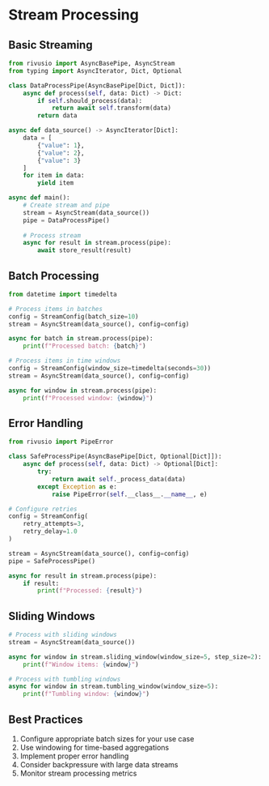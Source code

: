 # Stream Processing

## Basic Streaming

```python
from rivusio import AsyncBasePipe, AsyncStream
from typing import AsyncIterator, Dict, Optional

class DataProcessPipe(AsyncBasePipe[Dict, Dict]):
    async def process(self, data: Dict) -> Dict:
        if self.should_process(data):
            return await self.transform(data)
        return data

async def data_source() -> AsyncIterator[Dict]:
    data = [
        {"value": 1},
        {"value": 2},
        {"value": 3}
    ]
    for item in data:
        yield item

async def main():
    # Create stream and pipe
    stream = AsyncStream(data_source())
    pipe = DataProcessPipe()
    
    # Process stream
    async for result in stream.process(pipe):
        await store_result(result)
```

## Batch Processing

```python
from datetime import timedelta

# Process items in batches
config = StreamConfig(batch_size=10)
stream = AsyncStream(data_source(), config=config)

async for batch in stream.process(pipe):
    print(f"Processed batch: {batch}")

# Process items in time windows
config = StreamConfig(window_size=timedelta(seconds=30))
stream = AsyncStream(data_source(), config=config)

async for window in stream.process(pipe):
    print(f"Processed window: {window}")
```

## Error Handling

```python
from rivusio import PipeError

class SafeProcessPipe(AsyncBasePipe[Dict, Optional[Dict]]):
    async def process(self, data: Dict) -> Optional[Dict]:
        try:
            return await self._process_data(data)
        except Exception as e:
            raise PipeError(self.__class__.__name__, e)

# Configure retries
config = StreamConfig(
    retry_attempts=3,
    retry_delay=1.0
)

stream = AsyncStream(data_source(), config=config)
pipe = SafeProcessPipe()

async for result in stream.process(pipe):
    if result:
        print(f"Processed: {result}")
```

## Sliding Windows

```python
# Process with sliding windows
stream = AsyncStream(data_source())

async for window in stream.sliding_window(window_size=5, step_size=2):
    print(f"Window items: {window}")

# Process with tumbling windows
async for window in stream.tumbling_window(window_size=5):
    print(f"Tumbling window: {window}")
```

## Best Practices

1. Configure appropriate batch sizes for your use case
2. Use windowing for time-based aggregations
3. Implement proper error handling
4. Consider backpressure with large data streams
5. Monitor stream processing metrics
